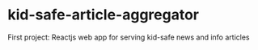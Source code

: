 # kid-safe-article-aggregator
First project: Reactjs web app for serving kid-safe news and info articles
